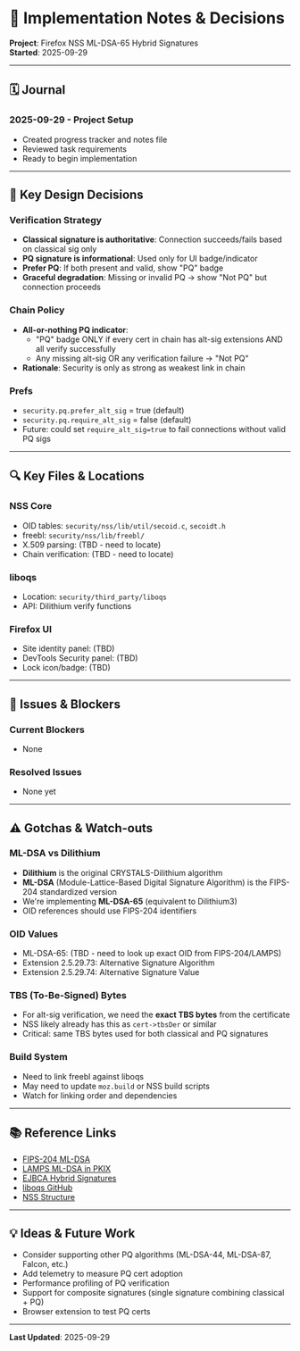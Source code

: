 # 📔 Implementation Notes & Decisions

**Project**: Firefox NSS ML-DSA-65 Hybrid Signatures  
**Started**: 2025-09-29

---

## 🗓️ Journal

### 2025-09-29 - Project Setup
- Created progress tracker and notes file
- Reviewed task requirements
- Ready to begin implementation

---

## 🎯 Key Design Decisions

### Verification Strategy
- **Classical signature is authoritative**: Connection succeeds/fails based on classical sig only
- **PQ signature is informational**: Used only for UI badge/indicator
- **Prefer PQ**: If both present and valid, show "PQ" badge
- **Graceful degradation**: Missing or invalid PQ → show "Not PQ" but connection proceeds

### Chain Policy
- **All-or-nothing PQ indicator**: 
  - "PQ" badge ONLY if every cert in chain has alt-sig extensions AND all verify successfully
  - Any missing alt-sig OR any verification failure → "Not PQ"
- **Rationale**: Security is only as strong as weakest link in chain

### Prefs
- `security.pq.prefer_alt_sig` = true (default)
- `security.pq.require_alt_sig` = false (default)
- Future: could set `require_alt_sig=true` to fail connections without valid PQ sigs

---

## 🔍 Key Files & Locations

### NSS Core
- OID tables: `security/nss/lib/util/secoid.c`, `secoidt.h`
- freebl: `security/nss/lib/freebl/`
- X.509 parsing: (TBD - need to locate)
- Chain verification: (TBD - need to locate)

### liboqs
- Location: `security/third_party/liboqs`
- API: Dilithium verify functions

### Firefox UI
- Site identity panel: (TBD)
- DevTools Security panel: (TBD)
- Lock icon/badge: (TBD)

---

## 🐛 Issues & Blockers

### Current Blockers
- None

### Resolved Issues
- None yet

---

## ⚠️ Gotchas & Watch-outs

### ML-DSA vs Dilithium
- **Dilithium** is the original CRYSTALS-Dilithium algorithm
- **ML-DSA** (Module-Lattice-Based Digital Signature Algorithm) is the FIPS-204 standardized version
- We're implementing **ML-DSA-65** (equivalent to Dilithium3)
- OID references should use FIPS-204 identifiers

### OID Values
- ML-DSA-65: (TBD - need to look up exact OID from FIPS-204/LAMPS)
- Extension 2.5.29.73: Alternative Signature Algorithm
- Extension 2.5.29.74: Alternative Signature Value

### TBS (To-Be-Signed) Bytes
- For alt-sig verification, we need the **exact TBS bytes** from the certificate
- NSS likely already has this as `cert->tbsDer` or similar
- Critical: same TBS bytes used for both classical and PQ signatures

### Build System
- Need to link freebl against liboqs
- May need to update `moz.build` or NSS build scripts
- Watch for linking order and dependencies

---

## 📚 Reference Links

- [FIPS-204 ML-DSA](https://nvlpubs.nist.gov/nistpubs/fips/nist.fips.204.pdf)
- [LAMPS ML-DSA in PKIX](https://datatracker.ietf.org/doc/draft-ietf-lamps-dilithium-certificates/)
- [EJBCA Hybrid Signatures](https://docs.keyfactor.com/ejbca/9.0/tutorial-create-pqc-hybrid-ca-chain)
- [liboqs GitHub](https://github.com/open-quantum-safe/liboqs)
- [NSS Structure](https://firefox-source-docs.mozilla.org/security/nss/legacy_extracts/structure.html)

---

## 💡 Ideas & Future Work

- Consider supporting other PQ algorithms (ML-DSA-44, ML-DSA-87, Falcon, etc.)
- Add telemetry to measure PQ cert adoption
- Performance profiling of PQ verification
- Support for composite signatures (single signature combining classical + PQ)
- Browser extension to test PQ certs

---

**Last Updated**: 2025-09-29
